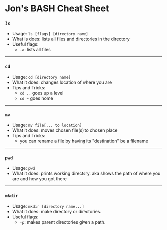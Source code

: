 # Jon's BASH Cheat Sheet

### ***`ls`*** 
   
* Usage: `ls [flags] [directory name]`
* What is does: lists all files and directories in the directory
* Useful flags:
    * `-a`: lists all files

---
### **`cd`**

* Usage: `cd [directory name]`
* What it does: changes location of where you are
* Tips and Tricks:
    * `cd ..` goes up a level
    * `cd ~` goes home
    

---

### `mv`

* Usage: `mv file[... to location]`
* What it does: moves chosen file(s) to chosen place
* Tips and Tricks:
   * you can rename a file by having its "destination" be a filename

---

### `pwd`

* Usage: `pwd`
* What it does: prints working directory. aka shows the path of where you are and how you got there

---

### `mkdir`

* Usage: `mkdir [directory name...]`
* What it does: make directory or directories.
* Useful flags: 
    * `-p`: makes parent directories given a path. 

    
